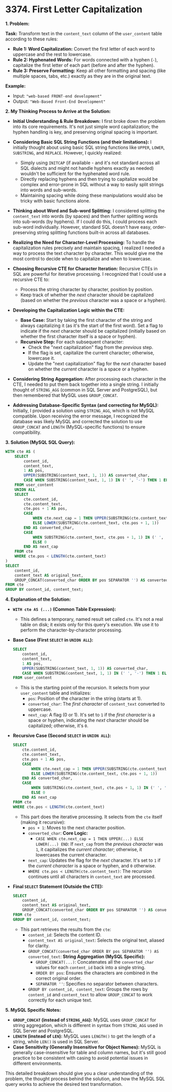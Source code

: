 # 3374. First Letter Capitalization

**1. Problem:**

**Task:** Transform text in the `content_text` column of the `user_content` table according to these rules:

*   **Rule 1: Word Capitalization:** Convert the first letter of each word to uppercase and the rest to lowercase.
*   **Rule 2: Hyphenated Words:** For words connected with a hyphen (`-`), capitalize the first letter of each part (before and after the hyphen).
*   **Rule 3: Preserve Formatting:** Keep all other formatting and spacing (like multiple spaces, tabs, etc.) exactly as they are in the original text.

**Example:**

*   Input: `"web-based FRONT-end development"`
*   Output: `"Web-Based Front-End Development"`

**2. My Thinking Process to Arrive at the Solution:**

*   **Initial Understanding & Rule Breakdown:** I first broke down the problem into its core requirements. It's not just simple word capitalization; the hyphen handling is key, and preserving original spacing is important.

*   **Considering Basic SQL String Functions (and their limitations):** I initially thought about using basic SQL string functions like `UPPER`, `LOWER`, `SUBSTRING`, and `REPLACE`.  However, I quickly realized:
    *   Simply using `INITCAP` (if available - and it's not standard across all SQL dialects and might not handle hyphens exactly as needed) wouldn't be sufficient for the hyphenated word rule.
    *   Directly replacing hyphens and then trying to capitalize would be complex and error-prone in SQL without a way to easily split strings into words and sub-words.
    *   Maintaining spacing while doing these manipulations would also be tricky with basic functions alone.

*   **Thinking about Word and Sub-word Splitting:**  I considered splitting the `content_text` into words (by spaces) and then further splitting words into sub-words (by hyphens).  If I could do this, I could process each sub-word individually.  However, standard SQL doesn't have easy, order-preserving string splitting functions built-in across all databases.

*   **Realizing the Need for Character-Level Processing:**  To handle the capitalization rules precisely and maintain spacing, I realized I needed a way to process the text character by character. This would give me the most control to decide when to capitalize and when to lowercase.

*   **Choosing Recursive CTE for Character Iteration:** Recursive CTEs in SQL are powerful for iterative processing. I recognized that I could use a recursive CTE to:
    *   Process the string character by character, position by position.
    *   Keep track of whether the *next* character should be capitalized (based on whether the *previous* character was a space or a hyphen).

*   **Developing the Capitalization Logic within the CTE:**
    *   **Base Case:**  Start by taking the first character of the string and always capitalizing it (as it's the start of the first word). Set a flag to indicate if the *next* character should be capitalized (initially based on whether the first character itself is a space or hyphen).
    *   **Recursive Step:** For each subsequent character:
        *   Check the "next capitalization" flag from the *previous* step.
        *   If the flag is set, capitalize the current character; otherwise, lowercase it.
        *   Update the "next capitalization" flag for the *next* character based on whether the *current* character is a space or a hyphen.

*   **Considering String Aggregation:** After processing each character in the CTE, I needed to put them back together into a single string.  I initially thought of `STRING_AGG` (common in SQL Server and PostgreSQL), but then remembered that MySQL uses `GROUP_CONCAT`.

*   **Addressing Database-Specific Syntax (and correcting for MySQL):**  Initially, I provided a solution using `STRING_AGG`, which is not MySQL compatible.  Upon receiving the error message, I recognized the database was likely MySQL and corrected the solution to use `GROUP_CONCAT` and `LENGTH` (MySQL-specific functions) to ensure compatibility.

**3. Solution (MySQL SQL Query):**

```sql
WITH cte AS (
    SELECT
        content_id,
        content_text,
        1 AS pos,
        UPPER(SUBSTRING(content_text, 1, 1)) AS converted_char,
        CASE WHEN SUBSTRING(content_text, 1, 1) IN (' ', '-') THEN 1 ELSE 0 END AS next_cap
    FROM user_content
    UNION ALL
    SELECT
        cte.content_id,
        cte.content_text,
        cte.pos + 1 AS pos,
        CASE
            WHEN cte.next_cap = 1 THEN UPPER(SUBSTRING(cte.content_text, cte.pos + 1, 1))
            ELSE LOWER(SUBSTRING(cte.content_text, cte.pos + 1, 1))
        END AS converted_char,
        CASE
            WHEN SUBSTRING(cte.content_text, cte.pos + 1, 1) IN (' ', '-') THEN 1
            ELSE 0
        END AS next_cap
    FROM cte
    WHERE cte.pos < LENGTH(cte.content_text)
)
SELECT
    content_id,
    content_text AS original_text,
    GROUP_CONCAT(converted_char ORDER BY pos SEPARATOR '') AS converted_text
FROM cte
GROUP BY content_id, content_text;
```

**4. Explanation of the Solution:**

*   **`WITH cte AS (...)` (Common Table Expression):**
    *   This defines a temporary, named result set called `cte`. It's not a real table on disk; it exists only for this query's execution. We use it to perform the character-by-character processing.

*   **Base Case (First `SELECT` in `UNION ALL`):**
    ```sql
    SELECT
        content_id,
        content_text,
        1 AS pos,
        UPPER(SUBSTRING(content_text, 1, 1)) AS converted_char,
        CASE WHEN SUBSTRING(content_text, 1, 1) IN (' ', '-') THEN 1 ELSE 0 END AS next_cap
    FROM user_content
    ```
    *   This is the starting point of the recursion. It selects from your `user_content` table and initializes:
        *   `pos`:  Position of the character in the string (starts at 1).
        *   `converted_char`: The *first character* of `content_text` converted to uppercase.
        *   `next_cap`: A flag (0 or 1). It's set to `1` if the *first character* is a space or hyphen, indicating the *next* character should be capitalized; otherwise, it's `0`.

*   **Recursive Case (Second `SELECT` in `UNION ALL`):**
    ```sql
    SELECT
        cte.content_id,
        cte.content_text,
        cte.pos + 1 AS pos,
        CASE
            WHEN cte.next_cap = 1 THEN UPPER(SUBSTRING(cte.content_text, cte.pos + 1, 1))
            ELSE LOWER(SUBSTRING(cte.content_text, cte.pos + 1, 1))
        END AS converted_char,
        CASE
            WHEN SUBSTRING(cte.content_text, cte.pos + 1, 1) IN (' ', '-') THEN 1
            ELSE 0
        END AS next_cap
    FROM cte
    WHERE cte.pos < LENGTH(cte.content_text)
    ```
    *   This part does the iterative processing. It selects from the `cte` itself (making it recursive):
        *   `pos + 1`: Moves to the next character position.
        *   `converted_char`:  **Core Logic:**
            *   `CASE WHEN cte.next_cap = 1 THEN UPPER(...) ELSE LOWER(...) END`:  If `next_cap` from the *previous character* was `1`, it capitalizes the *current character*; otherwise, it lowercases the current character.
        *   `next_cap`:  Updates the flag for the *next* character. It's set to `1` if the *current character* is a space or hyphen, and `0` otherwise.
        *   `WHERE cte.pos < LENGTH(cte.content_text)`:  The recursion continues until all characters in `content_text` are processed.

*   **Final `SELECT` Statement (Outside the CTE):**
    ```sql
    SELECT
        content_id,
        content_text AS original_text,
        GROUP_CONCAT(converted_char ORDER BY pos SEPARATOR '') AS converted_text
    FROM cte
    GROUP BY content_id, content_text;
    ```
    *   This part retrieves the results from the `cte`:
        *   `content_id`: Selects the content ID.
        *   `content_text AS original_text`: Selects the original text, aliased for clarity.
        *   `GROUP_CONCAT(converted_char ORDER BY pos SEPARATOR '') AS converted_text`:  **String Aggregation (MySQL Specific):**
            *   `GROUP_CONCAT(...)`:  Concatenates all the `converted_char` values for each `content_id` back into a single string.
            *   `ORDER BY pos`:  Ensures the characters are combined in the correct original order.
            *   `SEPARATOR ''`:  Specifies no separator between characters.
        *   `GROUP BY content_id, content_text`: Groups the rows by `content_id` and `content_text` to allow `GROUP_CONCAT` to work correctly for each unique text.

**5. MySQL Specific Notes:**

*   **`GROUP_CONCAT` (instead of `STRING_AGG`):**  MySQL uses `GROUP_CONCAT` for string aggregation, which is different in syntax from `STRING_AGG` used in SQL Server and PostgreSQL.
*   **`LENGTH` (instead of `LEN`):** MySQL uses `LENGTH()` to get the length of a string, while `LEN()` is used in SQL Server.
*   **Case Sensitivity (Generally Insensitive for Object Names):** MySQL is generally case-insensitive for table and column names, but it's still good practice to be consistent with casing to avoid potential issues in different environments.

This detailed breakdown should give you a clear understanding of the problem, the thought process behind the solution, and how the MySQL SQL query works to achieve the desired text transformation.
